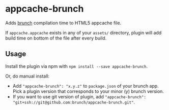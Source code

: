 # appcache-brunch
Adds [brunch](http://brunch.io) compilation time to HTML5 appcache file.

If `appcache.appcache` exists in any of your `assets/` directory,
plugin will add build time on bottom of the file after every build.

## Usage
Install the plugin via npm with `npm install --save appcache-brunch`.

Or, do manual install:

* Add `"appcache-brunch": "x.y.z"` to `package.json` of your brunch app.
  Pick a plugin version that corresponds to your minor (y) brunch version.
* If you want to use git version of plugin, add
`"appcache-brunch": "git+ssh://git@github.com:brunch/appcache-brunch.git"`.
